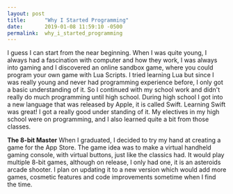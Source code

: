 ```yaml
---
layout: post
title:      "Why I Started Programming"
date:       2019-01-08 11:59:10 -0500
permalink:  why_i_started_programming
---
```



I guess I can start from the near beginning. When I was quite young, I always had a fascination with computer and how they work, I was always into gaming and I discovered an online sandbox game, where you could program your own game with Lua Scripts. I tried learning Lua but since I was really young and never had programming experience before, I only got a basic understanding of it. So I continued with my school work and didn't really do much programming until high school. During high school I got into a new language that was released by Apple, it is called Swift. Learning Swift was great! I got a really good under standing of it. My electives in my high school were on programming, and I also learned quite a bit from those classes.

**The 8-bit Master**
When I graduated, I decided to try my hand at creating a game for the App Store. The game idea was to make a virtual handheld gaming console, with virtual buttons, just like the classics had. It would play multiple 8-bit games, although on release, I only had one, it is an asteroids arcade shooter. I plan on updating it to a new version which would add more games, cosmetic features and code improvements sometime when I find the time.

